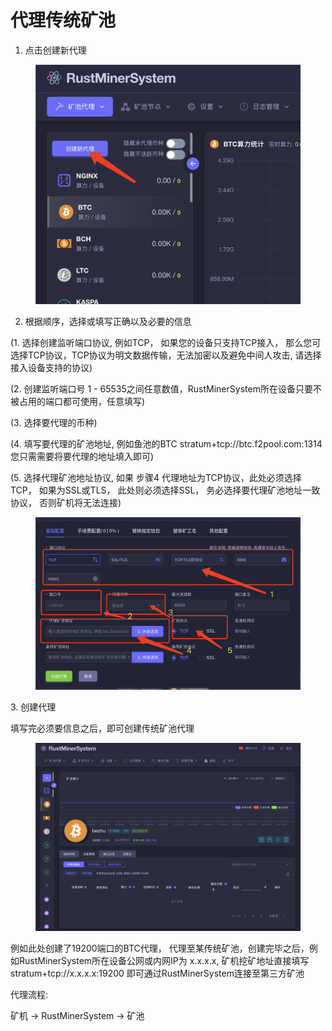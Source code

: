 # 代理传统矿池

1. 点击创建新代理

<figure><img src="../.gitbook/assets/image (13).png" alt=""><figcaption></figcaption></figure>

2. 根据顺序，选择或填写正确以及必要的信息

(1.  选择创建监听端口协议,  例如TCP， 如果您的设备只支持TCP接入， 那么您可选择TCP协议，TCP协议为明文数据传输，无法加密以及避免中间人攻击,  请选择接入设备支持的协议)

(2.  创建监听端口号 1 - 65535之间任意数值，RustMinerSystem所在设备只要不被占用的端口都可使用，任意填写)

(3. 选择要代理的币种)

(4. 填写要代理的矿池地址,  例如鱼池的BTC   stratum+tcp://btc.f2pool.com:1314   您只需需要将要代理的地址填入即可)

(5. 选择代理矿池地址协议, 如果 步骤4 代理地址为TCP协议，此处必须选择TCP， 如果为SSL或TLS， 此处则必须选择SSL， 务必选择要代理矿池地址一致协议， 否则矿机将无法连接)

<figure><img src="../.gitbook/assets/image (1) (1) (1) (1) (1).png" alt=""><figcaption></figcaption></figure>

&#x20;  3\. 创建代理

填写完必须要信息之后，即可创建传统矿池代理

<figure><img src="../.gitbook/assets/image (2) (1).png" alt=""><figcaption></figcaption></figure>

例如此处创建了19200端口的BTC代理， 代理至某传统矿池，创建完毕之后，例如RustMinerSystem所在设备公网或内网IP为 x.x.x.x,   矿机挖矿地址直接填写 stratum+tcp://x.x.x.x:19200  即可通过RustMinerSystem连接至第三方矿池



代理流程:

矿机 -> RustMinerSystem -> 矿池
